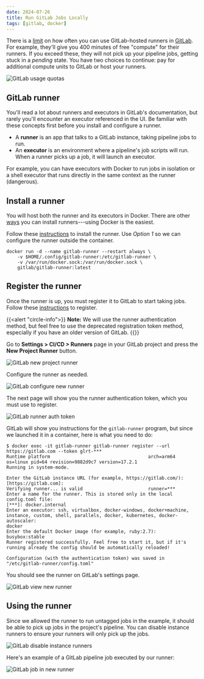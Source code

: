 ```yaml
---
date: 2024-07-26
title: Run GitLab Jobs Locally
tags: [gitlab, docker]
---
```


There is a [limit](https://docs.gitlab.com/ee/ci/pipelines/compute_minutes.html)
on how often you can use GitLab-hosted runners in [GitLab](https://gitlab.com/).
For example, they'll give you 400 minutes of free "compute" for their runners. If you exceed these, they will not
pick up your pipeline jobs, getting stuck in a _pending_ state. You have two choices to continue: pay for additional
compute units to GitLab or host your runners.

![GitLab usage quotas](gitlab-usage-quotas.png)

## GitLab runner

You'll read a lot about runners and executors in GitLab's documentation, but rarely you'll encounter an executor
referenced in the UI.  Be familiar with these concepts first before you install and configure a runner.

- A **runner** is an app that talks to a GitLab instance, taking pipeline jobs to run.
- An **executor** is an environment where a pipeline's job scripts will run. When a runner picks up a job, it will
  launch an executor.

For example, you can have executors with Docker to run jobs in isolation or a shell executor that runs directly in the
same context as the runner (dangerous).

## Install a runner

You will host both the runner and its executors in Docker. There are other [ways](https://docs.gitlab.com/runner/install/index.html#binaries)
you can install runners---using Docker is the easiest.

Follow these [instructions](https://docs.gitlab.com/runner/install/docker.html) to install the runner.
Use _Option 1_ so we can configure the runner outside the container.

```shell
docker run -d --name gitlab-runner --restart always \
    -v $HOME/.config/gitlab-runner:/etc/gitlab-runner \
    -v /var/run/docker.sock:/var/run/docker.sock \
    gitlab/gitlab-runner:latest
```

## Register the runner

Once the runner is up, you must register it to GitLab to start taking jobs.
Follow these [instructions](https://docs.gitlab.com/runner/register/index.html) to register.

{{<alert "circle-info">}}
**Note:** We will use the runner authentication method, but feel free to use the deprecated registration token
method, especially if you have an older version of GitLab.
{{</alert>}}

Go to **Settings > CI/CD > Runners** page in your GitLab project and press the **New Project Runner** button.

![GitLab new project runner](gitlab-new-project-runner.png)

Configure the runner as needed.

![GitLab configure new runner](gitlab-configure-new-runner.png)

The next page will show you the runner authentication token, which you must use to register.

![GitLab runner auth token](gitlab-runner-auth-token.png)

GitLab will show you instructions for the `gitlab-runner` program, but since we launched it in a container, here is
what you need to do:

```shell
$ docker exec -it gitlab-runner gitlab-runner register --url https://gitlab.com --token glrt-***
Runtime platform                                    arch=arm64 os=linux pid=64 revision=9882d9c7 version=17.2.1
Running in system-mode.

Enter the GitLab instance URL (for example, https://gitlab.com/):
[https://gitlab.com]:
Verifying runner... is valid                        runner=***
Enter a name for the runner. This is stored only in the local config.toml file:
[***]: docker.internal
Enter an executor: ssh, virtualbox, docker-windows, docker+machine, instance, custom, shell, parallels, docker, kubernetes, docker-autoscaler:
docker
Enter the default Docker image (for example, ruby:2.7):
busybox:stable
Runner registered successfully. Feel free to start it, but if it's running already the config should be automatically reloaded!

Configuration (with the authentication token) was saved in "/etc/gitlab-runner/config.toml"
```

You should see the runner on GitLab's settings page.

![GitLab view new runner](gitlab-view-new-runner.png)

## Using the runner

Since we allowed the runner to run untagged jobs in the example, it should be able to pick up jobs in the project's
pipeline. You can disable instance runners to ensure your runners will only pick up the jobs.

![GitLab disable instance runners](gitlab-disable-instance-runners.png)

Here's an example of a GitLab pipeline job executed by our runner:

![GitLab job in new runner](gitlab-job-in-new-runner.png)
